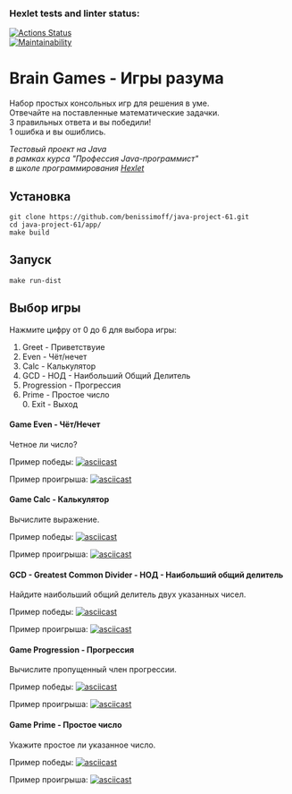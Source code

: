 ### Hexlet tests and linter status:  

[![Actions Status](https://github.com/benissimoff/java-project-61/actions/workflows/hexlet-check.yml/badge.svg)](https://github.com/benissimoff/java-project-61/actions)  
[![Maintainability](https://api.codeclimate.com/v1/badges/88845db994072b26d740/maintainability)](https://codeclimate.com/github/benissimoff/java-project-61/maintainability)

# Brain Games - Игры разума

Набор простых консольных игр для решения в уме.  
Отвечайте на поставленные математические задачки.  
3 правильных ответа и вы победили!  
1 ошибка и вы ошиблись.  

*Тестовый проект на Java*  
*в рамках курса "Профессия Java-программист"*  
*в школе программирования [Hexlet](https://ru.hexlet.io/)*  


## Установка  

    git clone https://github.com/benissimoff/java-project-61.git
    cd java-project-61/app/
    make build


## Запуск  

    make run-dist


## Выбор игры

Нажмите цифру от 0 до 6 для выбора игры:  
1. Greet - Приветствуие  
2. Even - Чёт/нечет
3. Calc - Калькулятор
4. GCD - НОД - Наибольший Общий Делитель  
5. Progression - Прогрессия  
6. Prime - Простое число   
  0\. Exit - Выход


#### Game Even  - Чёт/Нечет 
Четное ли число?  

Пример победы:
[![asciicast](https://asciinema.org/a/NXElgLDQyiVheCeyA1UH9q7IJ.svg)](https://asciinema.org/a/NXElgLDQyiVheCeyA1UH9q7IJ)

Пример проигрыша:
[![asciicast](https://asciinema.org/a/imQJa7EZOhihgwoq832Eqi7U7.svg)](https://asciinema.org/a/imQJa7EZOhihgwoq832Eqi7U7)


#### Game Calc - Калькулятор

Вычислите выражение.  

Пример победы:
[![asciicast](https://asciinema.org/a/XLRLr6ehYRyHZ9dkmZH6iYs7m.svg)](https://asciinema.org/a/XLRLr6ehYRyHZ9dkmZH6iYs7m)  

Пример проигрыша:
[![asciicast](https://asciinema.org/a/EsImXX4H6HR9bsC9GOvpo9coc.svg)](https://asciinema.org/a/EsImXX4H6HR9bsC9GOvpo9coc)


#### GCD - Greatest Common Divider - НОД - Наибольший общий делитель  

Найдите наибольший общий делитель двух указанных чисел.  

Пример победы:
[![asciicast](https://asciinema.org/a/qvfgt6xTsOlhOLfNmNvZ72vL8.svg)](https://asciinema.org/a/qvfgt6xTsOlhOLfNmNvZ72vL8)

Пример проигрыша:
[![asciicast](https://asciinema.org/a/dgNkzucJ54UQ3Z7Wq1Px15GhN.svg)](https://asciinema.org/a/dgNkzucJ54UQ3Z7Wq1Px15GhN)


#### Game Progression - Прогрессия  
Вычислите пропущенный член прогрессии.  

Пример победы:
[![asciicast](https://asciinema.org/a/uSMZl2N2ZFmVDgFrvYP1ZOAGr.svg)](https://asciinema.org/a/uSMZl2N2ZFmVDgFrvYP1ZOAGr)

Пример проигрыша:
[![asciicast](https://asciinema.org/a/bBZrvV2eMtZZBxfcRdPyd56NP.svg)](https://asciinema.org/a/bBZrvV2eMtZZBxfcRdPyd56NP)


#### Game Prime - Простое число
Укажите простое ли указанное число.  

Пример победы:
[![asciicast](https://asciinema.org/a/58XeHVjksiqh24Ee2banK9XRx.svg)](https://asciinema.org/a/58XeHVjksiqh24Ee2banK9XRx)

Пример проигрыша:
[![asciicast](https://asciinema.org/a/kINjwFI0t95yVOvPdU418jlE6.svg)](https://asciinema.org/a/kINjwFI0t95yVOvPdU418jlE6)

